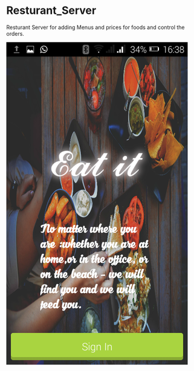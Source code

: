 # Resturant_Server
Resturant Server for adding Menus and prices for foods and control the orders.

![App Screen](https://github.com/Mostafaelnagar/Resturant_Server/blob/master/AppScreen.png)

